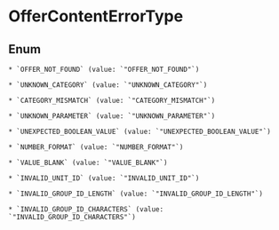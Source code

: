
# OfferContentErrorType

## Enum


    * `OFFER_NOT_FOUND` (value: `"OFFER_NOT_FOUND"`)

    * `UNKNOWN_CATEGORY` (value: `"UNKNOWN_CATEGORY"`)

    * `CATEGORY_MISMATCH` (value: `"CATEGORY_MISMATCH"`)

    * `UNKNOWN_PARAMETER` (value: `"UNKNOWN_PARAMETER"`)

    * `UNEXPECTED_BOOLEAN_VALUE` (value: `"UNEXPECTED_BOOLEAN_VALUE"`)

    * `NUMBER_FORMAT` (value: `"NUMBER_FORMAT"`)

    * `VALUE_BLANK` (value: `"VALUE_BLANK"`)

    * `INVALID_UNIT_ID` (value: `"INVALID_UNIT_ID"`)

    * `INVALID_GROUP_ID_LENGTH` (value: `"INVALID_GROUP_ID_LENGTH"`)

    * `INVALID_GROUP_ID_CHARACTERS` (value: `"INVALID_GROUP_ID_CHARACTERS"`)



